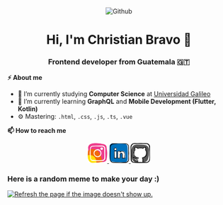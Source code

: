 <div align="center">
<img align="center" alt="Github" title="Github" height="250px" src="https://media.giphy.com/media/du3J3cXyzhj75IOgvA/giphy.gif" />

# Hi, I'm Christian Bravo 👋
### Frontend developer from Guatemala 🇬🇹
</div>

<strong>⚡ About me</strong>

- 🔭 I’m currently studying **Computer Science** at [Universidad Galileo](https://www.galileo.edu)
- 🌱 I’m currently learning **GraphQL** and **Mobile Development (Flutter, Kotlin)**
- ⚙️ Mastering: `.html`, `.css`, `.js`, `.ts`, `.vue`

<strong>📫 How to reach me </strong>

<div align="center">
<a target="_blank" href="https://www.instagram.com/christian.bravo_/">
    <img width="45" height="45" src="https://raw.githubusercontent.com/christian-bravo7/christian-bravo7/master/assets/instagram.svg?sanitize=true" />
</a>
<a target="_blank" href="www.linkedin.com/in/christian151-bravo">
    <img width="45" height="45" src="https://raw.githubusercontent.com/christian-bravo7/christian-bravo7/master/assets/linkedin.svg?sanitize=true" />
</a>
<a target="_blank" href="https://github.com/christian-bravo7">
    <img width="45" height="45" src="https://raw.githubusercontent.com/christian-bravo7/christian-bravo7/master/assets/github.svg?sanitize=true" />
</a>
</div>

### Here is a random meme to make your day :)

<a href="https://github.com/techytushar/random-memer"><img src='https://random-memer.herokuapp.com/' title="Enjoy it" alt="Refresh the page if the image doesn't show up." height="500"></a>
